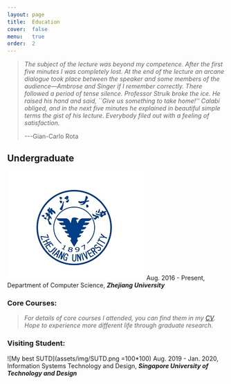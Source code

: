 ```yaml
---
layout: page
title:  Education
cover:  false
menu:   true
order:  2
---
```


> _The subject of the lecture was beyond my competence. After the 
> first five minutes I was completely lost. At the end of the lecture an arcane 
> dialogue took place between the speaker and some members of the audience&mdash;Ambrose 
> and Singer if I remember correctly. There followed a period of tense silence. 
> Professor Struik broke the ice. He raised his hand and said, ``Give us something 
> to take home!'' Calabi obliged, and in the next five minutes he explained in 
> beautiful simple terms the gist of his lecture. Everybody filed out with a 
> feeling of satisfaction._
>
> ---Gian-Carlo Rota

## Undergraduate

![My best ZJU](assets/img/zju.png) Aug. 2016 - Present, Department of Computer Science, **_Zhejiang University_**

### Core Courses:

> _For details of core courses I attended, you can find them in my [CV](cv.md)._
> _Hope to experience more different life through graduate research._

### Visiting Student:

![My best SUTD](assets/img/SUTD.png =100*100) Aug. 2019 - Jan. 2020, Information Systems Technology and Design, **_Singapore University of Technology and Design_**
